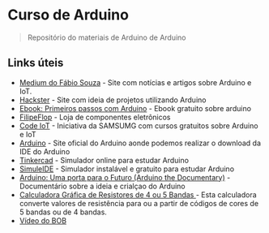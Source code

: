 # Curso de Arduino
> Repositório do materiais de Arduino de Arduino

## Links úteis

- [Medium do Fábio Souza](https://medium.com/fabio-souza) - Site com notícias e artigos sobre Arduino e IoT.
- [Hackster](https://www.hackster.io/) - Site com ideia de projetos utilizando Arduino
- [Ebook: Primeiros passos com Arduino](https://medium.com/fabio-souza/ebook-primeiros-passos-com-arduino-a61d6f83c347) - Ebook gratuito sobre arduino
- [FilipeFlop](https://www.filipeflop.com/) - Loja de componentes eletrônicos
- [Code IoT](https://codeiot.org.br/) - Iniciativa da SAMSUMG com cursos gratuitos sobre Arduino e IoT
- [Arduino](https://www.arduino.cc/) - Site oficial do Arduino aonde podemos realizar o download da IDE do Arduino
- [Tinkercad](https://www.tinkercad.com/) - Simulador online para estudar Arduino
- [SimuleIDE](https://www.simulide.com/p/home.html) - Simulador instalável e gratuito para estudar Arduino
- [Arduino: Uma porta para o Futuro (Arduino the Documentary)](https://vimeo.com/31389230) - Documentário sobre a ideia e crialçao do Arduino
- [Calculadora Gráfica de Resistores de 4 ou 5 Bandas
](http://www.audioacustica.com.br/exemplos/Valores_Resistores/Calculadora_Ohms_Resistor.html
) - Esta calculadora converte valores de resistência para ou a partir de códigos de cores de 5 bandas ou de 4 bandas.
- [Vídeo do BOB](https://www.instagram.com/p/B3rmwicD41k/)

